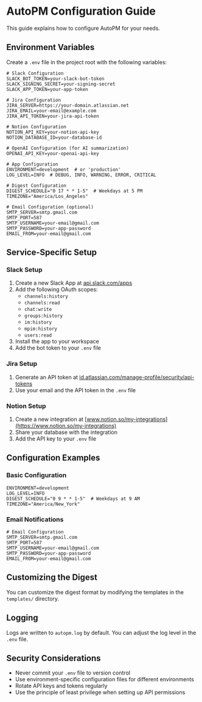 # AutoPM Configuration Guide

This guide explains how to configure AutoPM for your needs.

## Environment Variables

Create a `.env` file in the project root with the following variables:

```env
# Slack Configuration
SLACK_BOT_TOKEN=your-slack-bot-token
SLACK_SIGNING_SECRET=your-signing-secret
SLACK_APP_TOKEN=your-app-token

# Jira Configuration
JIRA_SERVER=https://your-domain.atlassian.net
JIRA_EMAIL=your-email@example.com
JIRA_API_TOKEN=your-jira-api-token

# Notion Configuration
NOTION_API_KEY=your-notion-api-key
NOTION_DATABASE_ID=your-database-id

# OpenAI Configuration (for AI summarization)
OPENAI_API_KEY=your-openai-api-key

# App Configuration
ENVIRONMENT=development  # or 'production'
LOG_LEVEL=INFO  # DEBUG, INFO, WARNING, ERROR, CRITICAL

# Digest Configuration
DIGEST_SCHEDULE="0 17 * * 1-5"  # Weekdays at 5 PM
TIMEZONE="America/Los_Angeles"

# Email Configuration (optional)
SMTP_SERVER=smtp.gmail.com
SMTP_PORT=587
SMTP_USERNAME=your-email@gmail.com
SMTP_PASSWORD=your-app-password
EMAIL_FROM=your-email@gmail.com
```

## Service-Specific Setup

### Slack Setup

1. Create a new Slack App at [api.slack.com/apps](https://api.slack.com/apps)
2. Add the following OAuth scopes:
   - `channels:history`
   - `channels:read`
   - `chat:write`
   - `groups:history`
   - `im:history`
   - `mpim:history`
   - `users:read`
3. Install the app to your workspace
4. Add the bot token to your `.env` file

### Jira Setup

1. Generate an API token at [id.atlassian.com/manage-profile/security/api-tokens](https://id.atlassian.com/manage-profile/security/api-tokens)
2. Use your email and the API token in the `.env` file

### Notion Setup

1. Create a new integration at [www.notion.so/my-integrations](https://www.notion.so/my-integrations)
2. Share your database with the integration
3. Add the API key to your `.env` file

## Configuration Examples

### Basic Configuration

```env
ENVIRONMENT=development
LOG_LEVEL=INFO
DIGEST_SCHEDULE="0 9 * * 1-5"  # Weekdays at 9 AM
TIMEZONE="America/New_York"
```

### Email Notifications

```env
# Email Configuration
SMTP_SERVER=smtp.gmail.com
SMTP_PORT=587
SMTP_USERNAME=your-email@gmail.com
SMTP_PASSWORD=your-app-password
EMAIL_FROM=your-email@gmail.com
```

## Customizing the Digest

You can customize the digest format by modifying the templates in the `templates/` directory.

## Logging

Logs are written to `autopm.log` by default. You can adjust the log level in the `.env` file.

## Security Considerations

- Never commit your `.env` file to version control
- Use environment-specific configuration files for different environments
- Rotate API keys and tokens regularly
- Use the principle of least privilege when setting up API permissions
